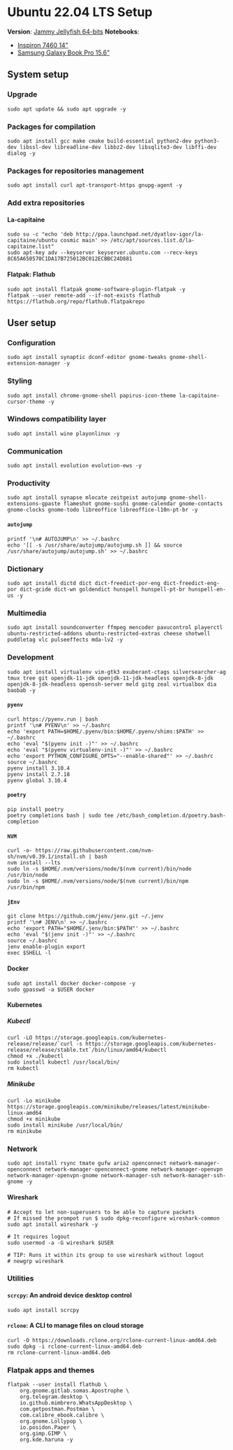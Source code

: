 # Ubuntu 22.04 LTS Setup

**Version**: [Jammy Jellyfish 64-bits](https://releases.ubuntu.com/22.04/ubuntu-22.04-desktop-amd64.iso)
**Notebooks**:
* [Inspiron 7460 14"](http://www.dell.com/br/p/inspiron-14-7460-laptop/pd?ref=491_title&oc=cai7460w10he1852539brpw&model_id=inspiron-14-7460-laptop)
* [Samsung Galaxy Book Pro 15.6"](https://www.samsung.com/br/computers/samsung-book/galaxy-book-pro-15inch-i7-16gb-1tb-np950xdb-ku1br/)

## System setup

### Upgrade

```shell
sudo apt update && sudo apt upgrade -y
```

### Packages for compilation

```shell
sudo apt install gcc make cmake build-essential python2-dev python3-dev libssl-dev libreadline-dev libbz2-dev libsqlite3-dev libffi-dev dialog -y
```

### Packages for repositories management

```shell
sudo apt install curl apt-transport-https gnupg-agent -y
```

### Add extra repositories

#### La-capitaine

```shell
sudo su -c "echo 'deb http://ppa.launchpad.net/dyatlov-igor/la-capitaine/ubuntu cosmic main' >> /etc/apt/sources.list.d/la-capitaine.list"
sudo apt-key adv --keyserver keyserver.ubuntu.com --recv-keys 8C65A650570C1DA17B725012BC012ECBBC24D881
```

#### Flatpak: Flathub

```shell
sudo apt install flatpak gnome-software-plugin-flatpak -y
flatpak --user remote-add --if-not-exists flathub https://flathub.org/repo/flathub.flatpakrepo
```

## User setup

### Configuration

```shell
sudo apt install synaptic dconf-editor gnome-tweaks gnome-shell-extension-manager -y
```

### Styling

```shell
sudo apt install chrome-gnome-shell papirus-icon-theme la-capitaine-cursor-theme -y
```

### Windows compatibility layer
```shell
sudo apt install wine playonlinux -y
```

### Communication
```shell
sudo apt install evolution evolution-ews -y
```

### Productivity

```shell
sudo apt install synapse mlocate zeitgeist autojump gnome-shell-extensions-gpaste flameshot gnome-sushi gnome-calendar gnome-contacts gnome-clocks gnome-todo libreoffice libreoffice-l10n-pt-br -y
```

#### `autojump`

```shell
printf '\n# AUTOJUMP\n' >> ~/.bashrc
echo '[[ -s /usr/share/autojump/autojump.sh ]] && source /usr/share/autojump/autojump.sh' >> ~/.bashrc
```

### Dictionary
```shell
sudo apt install dictd dict dict-freedict-por-eng dict-freedict-eng-por dict-gcide dict-wn goldendict hunspell hunspell-pt-br hunspell-en-us -y
```

### Multimedia
```shell
sudo apt install soundconverter ffmpeg mencoder pavucontrol playerctl ubuntu-restricted-addons ubuntu-restricted-extras cheese shotwell puddletag vlc pulseeffects mda-lv2 -y
```

### Development
```shell
sudo apt install virtualenv vim-gtk3 exuberant-ctags silversearcher-ag tmux tree git openjdk-11-jdk openjdk-11-jdk-headless openjdk-8-jdk openjdk-8-jdk-headless openssh-server meld gitg zeal virtualbox dia baobab -y
```

#### `pyenv`

```shell
curl https://pyenv.run | bash
printf '\n# PYENV\n' >> ~/.bashrc
echo 'export PATH=$HOME/.pyenv/bin:$HOME/.pyenv/shims:$PATH' >> ~/.bashrc
echo 'eval "$(pyenv init -)"' >> ~/.bashrc
echo 'eval "$(pyenv virtualenv-init -)"' >> ~/.bashrc
echo 'export PYTHON_CONFIGURE_OPTS="--enable-shared"' >> ~/.bashrc
source ~/.bashrc
pyenv install 3.10.4
pyenv install 2.7.18
pyenv global 3.10.4
```

#### `poetry`
```shell
pip install poetry
poetry completions bash | sudo tee /etc/bash_completion.d/poetry.bash-completion
```

#### `NVM`

```shell
curl -o- https://raw.githubusercontent.com/nvm-sh/nvm/v0.39.1/install.sh | bash
nvm install --lts
sudo ln -s $HOME/.nvm/versions/node/$(nvm current)/bin/node /usr/bin/node
sudo ln -s $HOME/.nvm/versions/node/$(nvm current)/bin/npm /usr/bin/npm
```

#### `jEnv`

```shell
git clone https://github.com/jenv/jenv.git ~/.jenv
printf '\n# JENV\n' >> ~/.bashrc
echo 'export PATH="$HOME/.jenv/bin:$PATH"' >> ~/.bashrc
echo 'eval "$(jenv init -)"' >> ~/.bashrc
source ~/.bashrc
jenv enable-plugin export
exec $SHELL -l
```

#### Docker

```shell
sudo apt install docker docker-compose -y
sudo gpasswd -a $USER docker
```

#### Kubernetes

##### Kubectl
```shell
curl -LO https://storage.googleapis.com/kubernetes-release/release/`curl -s https://storage.googleapis.com/kubernetes-release/release/stable.txt`/bin/linux/amd64/kubectl
chmod +x ./kubectl
sudo install kubectl /usr/local/bin/
rm kubectl
```

##### Minikube
```shell
curl -Lo minikube https://storage.googleapis.com/minikube/releases/latest/minikube-linux-amd64
chmod +x minikube
sudo install minikube /usr/local/bin/
rm minikube
```

### Network
```shell
sudo apt install rsync tmate gufw aria2 openconnect network-manager-openconnect network-manager-openconnect-gnome network-manager-openvpn network-manager-openvpn-gnome network-manager-ssh network-manager-ssh-gnome -y
```

#### Wireshark
```shell
# Accept to let non-superusers to be able to capture packets
# If missed the prompot run $ sudo dpkg-reconfigure wireshark-common
sudo apt install wireshark -y

# It requires logout
sudo usermod -a -G wireshark $USER

# TIP: Runs it within its group to use wireshark without logout
# newgrp wireshark
```

### Utilities

#### `scrcpy`: An android device desktop control

```shell
sudo apt install scrcpy
```

#### `rclone`:  A CLI to manage files on cloud storage

```shell
curl -O https://downloads.rclone.org/rclone-current-linux-amd64.deb
sudo dpkg -i rclone-current-linux-amd64.deb
rm rclone-current-linux-amd64.deb
```

### Flatpak apps and themes

```shell
flatpak --user install flathub \
    org.gnome.gitlab.somas.Apostrophe \
    org.telegram.desktop \
    io.github.mimbrero.WhatsAppDesktop \
    com.getpostman.Postman \
    com.calibre_ebook.calibre \
    org.gnome.Lollypop \
    io.posidon.Paper \
    org.gimp.GIMP \
    org.kde.haruna -y
```
